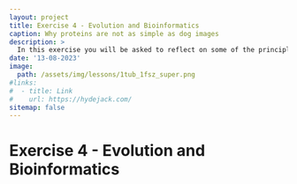 ```yaml
---
layout: project
title: Exercise 4 - Evolution and Bioinformatics
caption: Why proteins are not as simple as dog images
description: >
  In this exercise you will be asked to reflect on some of the principles of evolution we talked about in the lecture and how they impact how we employ machine learning tools.
date: '13-08-2023'
image: 
  path: /assets/img/lessons/1tub_1fsz_super.png
#links:
#  - title: Link
#    url: https://hydejack.com/
sitemap: false
---
```


# Exercise 4 - Evolution and Bioinformatics




